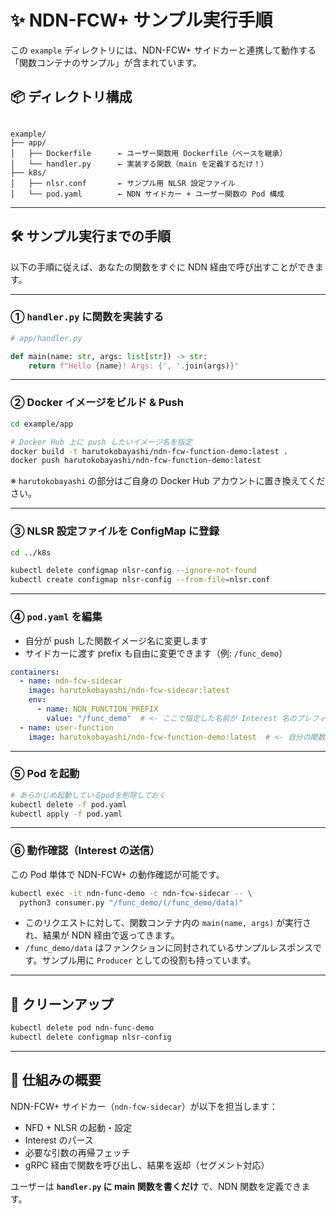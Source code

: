 
# ✨ NDN-FCW+ サンプル実行手順

この `example` ディレクトリには、NDN-FCW+ サイドカーと連携して動作する「関数コンテナのサンプル」が含まれています。

## 📦 ディレクトリ構成

```

example/
├── app/
│   ├── Dockerfile      ← ユーザー関数用 Dockerfile（ベースを継承）
│   └── handler.py      ← 実装する関数（main を定義するだけ！）
├── k8s/
│   ├── nlsr.conf       ← サンプル用 NLSR 設定ファイル
│   └── pod.yaml        ← NDN サイドカー + ユーザー関数の Pod 構成

````

---

## 🛠️ サンプル実行までの手順

以下の手順に従えば、あなたの関数をすぐに NDN 経由で呼び出すことができます。

---

### ① `handler.py` に関数を実装する

```python
# app/handler.py

def main(name: str, args: list[str]) -> str:
    return f"Hello {name}! Args: {', '.join(args)}"
````

---

### ② Docker イメージをビルド & Push

```bash
cd example/app

# Docker Hub 上に push したいイメージ名を指定
docker build -t harutokobayashi/ndn-fcw-function-demo:latest .
docker push harutokobayashi/ndn-fcw-function-demo:latest
```

※ `harutokobayashi` の部分はご自身の Docker Hub アカウントに置き換えてください。

---

### ③ NLSR 設定ファイルを ConfigMap に登録

```bash
cd ../k8s

kubectl delete configmap nlsr-config --ignore-not-found
kubectl create configmap nlsr-config --from-file=nlsr.conf
```

---

### ④ `pod.yaml` を編集

* 自分が push した関数イメージ名に変更します
* サイドカーに渡す prefix も自由に変更できます（例: `/func_demo`）

```yaml
containers:
  - name: ndn-fcw-sidecar
    image: harutokobayashi/ndn-fcw-sidecar:latest
    env:
      - name: NDN_FUNCTION_PREFIX
        value: "/func_demo"  # <- ここで指定した名前が Interest 名のプレフィックスになります
  - name: user-function
    image: harutokobayashi/ndn-fcw-function-demo:latest  # <- 自分の関数イメージにする
```

---

### ⑤ Pod を起動

```bash
# あらかじめ起動しているpodを削除しておく
kubectl delete -f pod.yaml
kubectl apply -f pod.yaml
```

---

### ⑥ 動作確認（Interest の送信）

この Pod 単体で NDN-FCW+ の動作確認が可能です。

```bash
kubectl exec -it ndn-func-demo -c ndn-fcw-sidecar -- \
  python3 consumer.py "/func_demo/(/func_demo/data)"
```

* このリクエストに対して、関数コンテナ内の `main(name, args)` が実行され、結果が NDN 経由で返ってきます。
* `/func_demo/data` はファンクションに同封されているサンプルレスポンスです。サンプル用に `Producer` としての役割も持っています。

---

## 🧼 クリーンアップ

```bash
kubectl delete pod ndn-func-demo
kubectl delete configmap nlsr-config
```

---

## 🚀 仕組みの概要

NDN-FCW+ サイドカー（`ndn-fcw-sidecar`）が以下を担当します：

* NFD + NLSR の起動・設定
* Interest のパース
* 必要な引数の再帰フェッチ
* gRPC 経由で関数を呼び出し、結果を返却（セグメント対応）

ユーザーは **`handler.py` に main 関数を書くだけ** で、NDN 関数を定義できます。